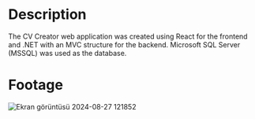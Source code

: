# Description
The CV Creator web application was created using React for the frontend and .NET with an MVC structure for the backend. Microsoft SQL Server (MSSQL) was used as the database.

# Footage
![Ekran görüntüsü 2024-08-27 121852](https://github.com/user-attachments/assets/1aabdb0b-2656-458f-9551-648ea461bf90)
